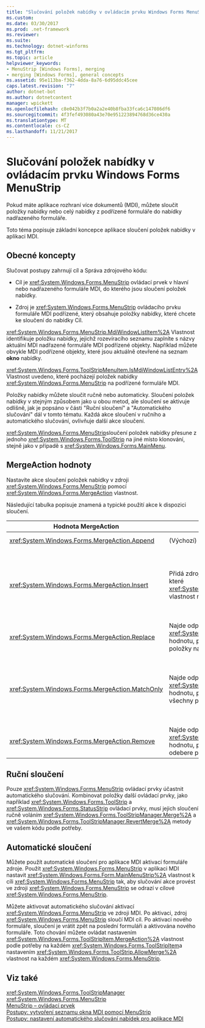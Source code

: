 ```yaml
---
title: "Slučování položek nabídky v ovládacím prvku Windows Forms MenuStrip"
ms.custom: 
ms.date: 03/30/2017
ms.prod: .net-framework
ms.reviewer: 
ms.suite: 
ms.technology: dotnet-winforms
ms.tgt_pltfrm: 
ms.topic: article
helpviewer_keywords:
- MenuStrip [Windows Forms], merging
- merging [Windows Forms], general concepts
ms.assetid: 95e113ba-f362-4dda-8a76-6d95ddc45cee
caps.latest.revision: "7"
author: dotnet-bot
ms.author: dotnetcontent
manager: wpickett
ms.openlocfilehash: c8e042b3f7b0a2a2e40b8fba33fca6c147086df6
ms.sourcegitcommit: 4f3fef493080a43e70e951223894768d36ce430a
ms.translationtype: MT
ms.contentlocale: cs-CZ
ms.lasthandoff: 11/21/2017
---
```

# <a name="merging-menu-items-in-the-windows-forms-menustrip-control"></a>Slučování položek nabídky v ovládacím prvku Windows Forms MenuStrip
Pokud máte aplikace rozhraní více dokumentů (MDI), můžete sloučit položky nabídky nebo celý nabídky z podřízené formuláře do nabídky nadřazeného formuláře.  
  
 Toto téma popisuje základní koncepce aplikace sloučení položek nabídky v aplikaci MDI.  
  
## <a name="general-concepts"></a>Obecné koncepty  
 Slučovat postupy zahrnují cíl a Správa zdrojového kódu:  
  
-   Cíl je <xref:System.Windows.Forms.MenuStrip> ovládací prvek v hlavní nebo nadřazeného formuláře MDI, do kterého jsou sloučení položek nabídky.  
  
-   Zdroj je <xref:System.Windows.Forms.MenuStrip> ovládacího prvku formuláře MDI podřízené, který obsahuje položky nabídky, které chcete ke sloučení do nabídky Cíl.  
  
 <xref:System.Windows.Forms.MenuStrip.MdiWindowListItem%2A> Vlastnost identifikuje položku nabídky, jejichž rozevíracího seznamu zaplníte s názvy aktuální MDI nadřazené formuláře MDI podřízené objekty. Například můžete obvykle MDI podřízené objekty, které jsou aktuálně otevřené na seznam **okno** nabídky.  
  
 <xref:System.Windows.Forms.ToolStripMenuItem.IsMdiWindowListEntry%2A> Vlastnost uvedeno, které pocházejí položek nabídky <xref:System.Windows.Forms.MenuStrip> na podřízené formuláře MDI.  
  
 Položky nabídky můžete sloučit ručně nebo automaticky. Sloučení položek nabídky v stejným způsobem jako u obou metod, ale sloučení se aktivuje odlišně, jak je popsáno v části "Ruční sloučení" a "Automatického slučování" dál v tomto tématu. Každá akce sloučení v ručního a automatického slučování, ovlivňuje další akce sloučení.  
  
 <xref:System.Windows.Forms.MenuStrip>sloučení položek nabídky přesune z jednoho <xref:System.Windows.Forms.ToolStrip> na jiné místo klonování, stejně jako v případě s <xref:System.Windows.Forms.MainMenu>.  
  
## <a name="mergeaction-values"></a>MergeAction hodnoty  
 Nastavíte akce sloučení položek nabídky v zdroji <xref:System.Windows.Forms.MenuStrip> pomocí <xref:System.Windows.Forms.MergeAction> vlastnost.  
  
 Následující tabulka popisuje znamená a typické použití akce k dispozici sloučení.  
  
|Hodnota MergeAction|Popis|Typické použití|  
|-----------------------|-----------------|-----------------|  
|<xref:System.Windows.Forms.MergeAction.Append>|(Výchozí) Přidá zdroj položku na konec kolekce položek cíl.|Přidání položek nabídky na konec v nabídce, když je aktivován některých součástí programu.|  
|<xref:System.Windows.Forms.MergeAction.Insert>|Přidá zdroj položku do kolekce cílová položka v umístění, které <xref:System.Windows.Forms.ToolStripItem.MergeIndex%2A> vlastnost nastavte u položky zdroje.|Přidání položek nabídky na střed nebo na začátku v nabídce, když je aktivován některých součástí programu.<br /><br /> Pokud hodnota <xref:System.Windows.Forms.ToolStripItem.MergeIndex%2A> je stejný pro obě položky nabídky, přidají se v obráceném pořadí. Nastavit <xref:System.Windows.Forms.ToolStripItem.MergeIndex%2A> správně zachovat původní pořadí.|  
|<xref:System.Windows.Forms.MergeAction.Replace>|Najde odpovídající text nebo používá <xref:System.Windows.Forms.ToolStripItem.MergeIndex%2A> hodnotu, pokud žádná shoda text nenajde a odpovídající položky nabídky Cíl nahradí položku nabídky zdroje.|Nahraďte položku nabídky Cíl s položku nabídky zdroje se stejným názvem, který nemá něco jiného.|  
|<xref:System.Windows.Forms.MergeAction.MatchOnly>|Najde odpovídající text nebo používá <xref:System.Windows.Forms.ToolStripItem.MergeIndex%2A> hodnotu, pokud žádná shoda text nenajde a potom přidá všechny položky rozevíracího seznamu ve zdroji k cíli.|Vytváření struktury nabídky, která vloží nebo přidá položek nabídky do podnabídky nebo odebere podnabídky položky nabídky. Například můžete přidat položku nabídky z podřízeného MDI do hlavního <xref:System.Windows.Forms.MenuStrip> **uložit jako** nabídky.<br /><br /> <xref:System.Windows.Forms.MergeAction.MatchOnly>Umožňuje procházet strukturou nabídky bez provedení akce. Poskytuje způsob, jak vyhodnotit dalších položek.|  
|<xref:System.Windows.Forms.MergeAction.Remove>|Najde odpovídající text nebo používá <xref:System.Windows.Forms.ToolStripItem.MergeIndex%2A> hodnotu, pokud žádná shoda textu se nachází a pak odebere položku z cíle.|Odebrání položky nabídky z cíle <xref:System.Windows.Forms.MenuStrip>.|  
  
## <a name="manual-merging"></a>Ruční sloučení  
 Pouze <xref:System.Windows.Forms.MenuStrip> ovládací prvky účastnit automatického slučování. Kombinovat položky další ovládací prvky, jako například <xref:System.Windows.Forms.ToolStrip> a <xref:System.Windows.Forms.StatusStrip> ovládací prvky, musí jejich sloučení ručně voláním <xref:System.Windows.Forms.ToolStripManager.Merge%2A> a <xref:System.Windows.Forms.ToolStripManager.RevertMerge%2A> metody ve vašem kódu podle potřeby.  
  
## <a name="automatic-merging"></a>Automatické sloučení  
 Můžete použít automatické sloučení pro aplikace MDI aktivací formuláře zdroje. Použít <xref:System.Windows.Forms.MenuStrip> v aplikaci MDI nastavit <xref:System.Windows.Forms.Form.MainMenuStrip%2A> vlastnost k cíli <xref:System.Windows.Forms.MenuStrip> tak, aby slučování akce provést ve zdroji <xref:System.Windows.Forms.MenuStrip> se odrazí v cílové <xref:System.Windows.Forms.MenuStrip>.  
  
 Můžete aktivovat automatického slučování aktivací <xref:System.Windows.Forms.MenuStrip> ve zdroji MDI. Po aktivaci, zdroj <xref:System.Windows.Forms.MenuStrip> sloučí MDI cíl. Po aktivaci nového formuláře, sloučení je vrátit zpět na poslední formuláři a aktivována nového formuláře. Toto chování můžete ovládat nastavením <xref:System.Windows.Forms.ToolStripItem.MergeAction%2A> vlastnost podle potřeby na každém <xref:System.Windows.Forms.ToolStripItem>a nastavením <xref:System.Windows.Forms.ToolStrip.AllowMerge%2A> vlastnost na každém <xref:System.Windows.Forms.MenuStrip>.  
  
## <a name="see-also"></a>Viz také  
 <xref:System.Windows.Forms.ToolStripManager>  
 <xref:System.Windows.Forms.MenuStrip>  
 [MenuStrip – ovládací prvek](../../../../docs/framework/winforms/controls/menustrip-control-windows-forms.md)  
 [Postupy: vytvoření seznamu okna MDI pomocí MenuStrip](../../../../docs/framework/winforms/controls/how-to-create-an-mdi-window-list-with-menustrip-windows-forms.md)  
 [Postupy: nastavení automatického slučování nabídek pro aplikace MDI](../../../../docs/framework/winforms/controls/how-to-set-up-automatic-menu-merging-for-mdi-applications.md)
